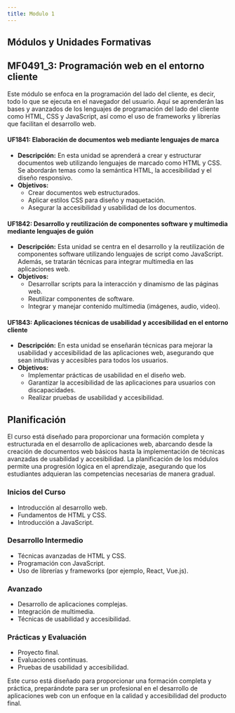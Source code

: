 ```yaml
---
title: Modulo 1
---
```


## Módulos y Unidades Formativas

## MF0491_3: Programación web en el entorno cliente

Este módulo se enfoca en la programación del lado del cliente, es decir, todo lo que se ejecuta en el navegador del usuario. Aquí se aprenderán las bases y avanzados de los lenguajes de programación del lado del cliente como HTML, CSS y JavaScript, así como el uso de frameworks y librerías que facilitan el desarrollo web.

#### UF1841: Elaboración de documentos web mediante lenguajes de marca

- **Descripción:** En esta unidad se aprenderá a crear y estructurar documentos web utilizando lenguajes de marcado como HTML y CSS. Se abordarán temas como la semántica HTML, la accesibilidad y el diseño responsivo.
- **Objetivos:**
  - Crear documentos web estructurados.
  - Aplicar estilos CSS para diseño y maquetación.
  - Asegurar la accesibilidad y usabilidad de los documentos.

#### UF1842: Desarrollo y reutilización de componentes software y multimedia mediante lenguajes de guión

- **Descripción:** Esta unidad se centra en el desarrollo y la reutilización de componentes software utilizando lenguajes de script como JavaScript. Además, se tratarán técnicas para integrar multimedia en las aplicaciones web.
- **Objetivos:**
  - Desarrollar scripts para la interacción y dinamismo de las páginas web.
  - Reutilizar componentes de software.
  - Integrar y manejar contenido multimedia (imágenes, audio, video).

#### UF1843: Aplicaciones técnicas de usabilidad y accesibilidad en el entorno cliente

- **Descripción:** En esta unidad se enseñarán técnicas para mejorar la usabilidad y accesibilidad de las aplicaciones web, asegurando que sean intuitivas y accesibles para todos los usuarios.
- **Objetivos:**
  - Implementar prácticas de usabilidad en el diseño web.
  - Garantizar la accesibilidad de las aplicaciones para usuarios con discapacidades.
  - Realizar pruebas de usabilidad y accesibilidad.

## Planificación

El curso está diseñado para proporcionar una formación completa y estructurada en el desarrollo de aplicaciones web, abarcando desde la creación de documentos web básicos hasta la implementación de técnicas avanzadas de usabilidad y accesibilidad. La planificación de los módulos permite una progresión lógica en el aprendizaje, asegurando que los estudiantes adquieran las competencias necesarias de manera gradual.

### Inicios del Curso

- Introducción al desarrollo web.
- Fundamentos de HTML y CSS.
- Introducción a JavaScript.

### Desarrollo Intermedio

- Técnicas avanzadas de HTML y CSS.
- Programación con JavaScript.
- Uso de librerías y frameworks (por ejemplo, React, Vue.js).

### Avanzado

- Desarrollo de aplicaciones complejas.
- Integración de multimedia.
- Técnicas de usabilidad y accesibilidad.

### Prácticas y Evaluación

- Proyecto final.
- Evaluaciones continuas.
- Pruebas de usabilidad y accesibilidad.

Este curso está diseñado para proporcionar una formación completa y práctica, preparándote para ser un profesional en el desarrollo de aplicaciones web con un enfoque en la calidad y accesibilidad del producto final.

##
